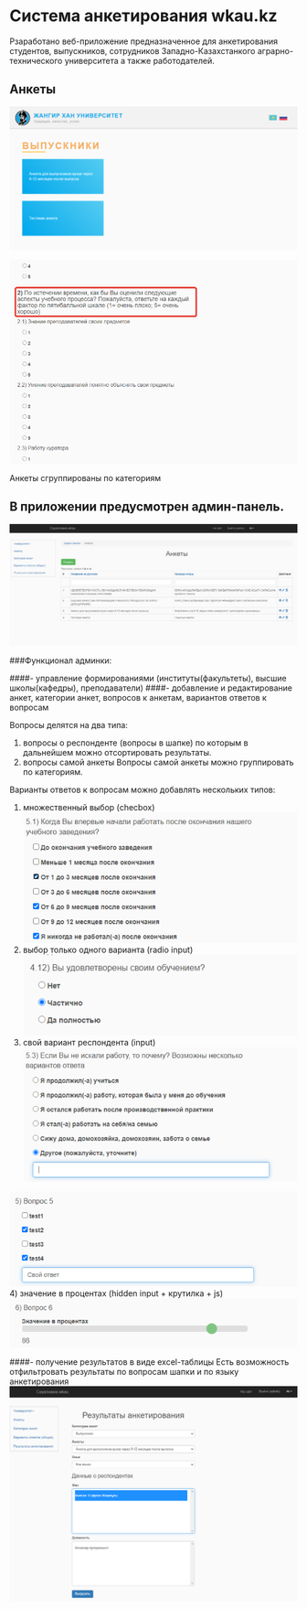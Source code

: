 # Система анкетирования wkau.kz

Рзаработано веб-приложение предназначенное для анкетирования студентов, выпускников, сотрудников Западно-Казахстанкого аграрно-технического университета а также работодателей.

## Анкеты

![](pics/0.png)

![](pics/1.png)

Анкеты сгруппированы по категориям

## В приложении предусмотрен админ-панель.

![](pics/8.png)

###Функционал админки:

####- управление формированиями (институты(факультеты), высшие школы(кафедры), преподаватели)
####- добавление и редактирование анкет, категории анкет, вопросов к анкетам, вариантов ответов к вопросам

Вопросы делятся на два типа: 
1) вопросы о респонденте (вопросы в шапке) по которым в дальнейшем можно отсортировать результаты. 
2) вопросы самой анкеты
Вопросы самой анкеты можно группировать по категориям.

Варианты ответов к вопросам можно добавлять нескольких типов: 
1) множественный выбор (checbox)
![](pics/5.png)
2) выбор только одного варианта (radio input)
![](pics/3.png)
3) свой вариант респондента (input)
![](pics/4.png)

![](pics/7.png)
4) значение в процентах (hidden input + крутилка + js)
![](pics/6.png)

####- получение результатов в виде excel-таблицы
Есть возможность отфильтровать результаты по вопросам шапки и по языку анкетирования
![](pics/9.png)